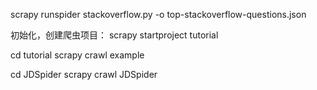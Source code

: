 scrapy runspider stackoverflow.py -o top-stackoverflow-questions.json

初始化，创建爬虫项目：
scrapy startproject tutorial

cd tutorial
scrapy crawl example

cd JDSpider
scrapy crawl JDSpider
